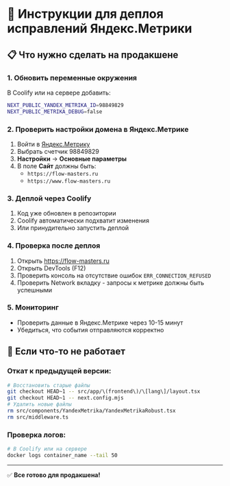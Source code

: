 # 🚀 Инструкции для деплоя исправлений Яндекс.Метрики

## 📋 Что нужно сделать на продакшене

### 1. Обновить переменные окружения
В Coolify или на сервере добавить:
```bash
NEXT_PUBLIC_YANDEX_METRIKA_ID=98849829
NEXT_PUBLIC_METRIKA_DEBUG=false
```

### 2. Проверить настройки домена в Яндекс.Метрике
1. Войти в [Яндекс.Метрику](https://metrika.yandex.ru)
2. Выбрать счетчик 98849829
3. **Настройки** → **Основные параметры**
4. В поле **Сайт** должны быть:
   - `https://flow-masters.ru`
   - `https://www.flow-masters.ru`

### 3. Деплой через Coolify
1. Код уже обновлен в репозитории
2. Coolify автоматически подхватит изменения
3. Или принудительно запустить деплой

### 4. Проверка после деплоя
1. Открыть https://flow-masters.ru
2. Открыть DevTools (F12)
3. Проверить консоль на отсутствие ошибок `ERR_CONNECTION_REFUSED`
4. Проверить Network вкладку - запросы к метрике должны быть успешными

### 5. Мониторинг
- Проверить данные в Яндекс.Метрике через 10-15 минут
- Убедиться, что события отправляются корректно

## 🔧 Если что-то не работает

### Откат к предыдущей версии:
```bash
# Восстановить старые файлы
git checkout HEAD~1 -- src/app/\(frontend\)/\[lang\]/layout.tsx
git checkout HEAD~1 -- next.config.mjs
# Удалить новые файлы
rm src/components/YandexMetrika/YandexMetrikaRobust.tsx
rm src/middleware.ts
```

### Проверка логов:
```bash
# В Coolify или на сервере
docker logs container_name --tail 50
```

---

✅ **Все готово для продакшена!**
